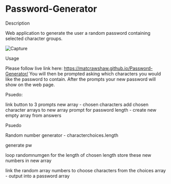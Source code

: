 # Password-Generator


Description

Web application to generate the user a random password containing selected character groups. 


![Capture](https://user-images.githubusercontent.com/119896882/226206115-957aa059-95c0-4eb6-ba80-d58f4bcb46a4.PNG)


Usage

Please follow live link here: https://matcrawshaw.github.io/Password-Generator/
You will then be prompted asking which characters you would like the password to contain. After the prompts your new password will show on the web page.



Psuedo:

link button to 3 prompts 
new array - chosen characters 
add chosen character arrays to new array 
prompt for password length - create new empty array from answers 








Psuedo

Random number generator - characterchoices.length

generate pw

loop randomnumgen for the length of chosen length
store these new numbers in new array 

link the random array numbers to choose characters from the choices array - 
output into a password array 












